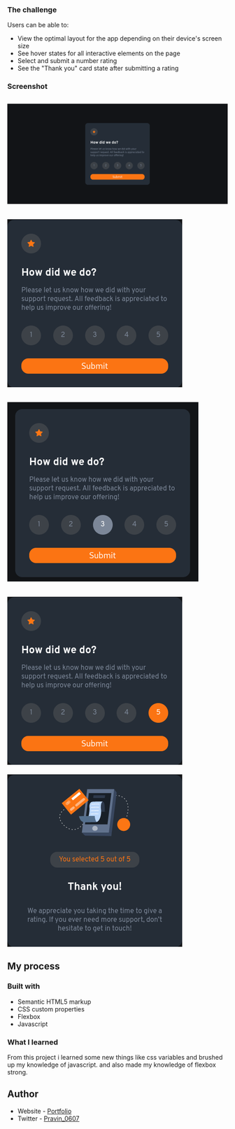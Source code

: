 ### The challenge

Users can be able to:

- View the optimal layout for the app depending on their device's screen size
- See hover states for all interactive elements on the page
- Select and submit a number rating
- See the "Thank you" card state after submitting a rating

### Screenshot

![](screenshots/Screenshot_Interactive-rating-component.png)
---
![](screenshots/Screenshot%202.png)
---
![](screenshots/Screenshot%20from%202023-02-15%2016-45-56.png)
---
![](screenshots/Screenshot%203.png)
---
![](screenshots/Screenshot%204.png)
## My process

### Built with

- Semantic HTML5 markup
- CSS custom properties
- Flexbox
- Javascript

### What I learned

From this project i learned some new things like css variables and brushed up my knowledge of javascript.
and also made my knowledge of flexbox strong.

## Author

- Website - [Portfolio](https://pravin0607.github.io/portfolio/)
- Twitter - [Pravin_0607](https://twitter.com/pravin_0607)
